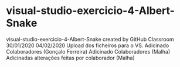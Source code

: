 # visual-studio-exercicio-4-Albert-Snake
visual-studio-exercicio-4-Albert-Snake created by GitHub Classroom
30/01/2020
04/02/2020
Upload dos ficheiros para o VS.
Adicinado Colaboradores (Gonçalo Ferreira)
Adicinado Colaboradores (Malha)
Adicinadas alterações feitas por colaborador (Malha)
